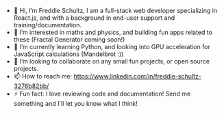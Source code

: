 - 👋 Hi, I’m Freddie Schultz, I am a full-stack web developer specializing in React.js, and with a background in end-user support and training/documentation.
- 👀 I’m interested in maths and physics, and building fun apps related to these (Fractal Generator coming soon!)
- 🌱 I’m currently learning Python, and looking into GPU acceleration for JavaScript calculations (Mandelbrot :))
- 💞️ I’m looking to collaborate on any small fun projects, or open source projects.
- 📫 How to reach me: https://www.linkedin.com/in/freddie-schultz-3276b82bb/
- ⚡ Fun fact: I love reviewing code and documentation! Send me something and I'll let you know what I think!

<!---
freddie-schultz/freddie-schultz is a ✨ special ✨ repository because its `README.md` (this file) appears on your GitHub profile.
You can click the Preview link to take a look at your changes.
--->
